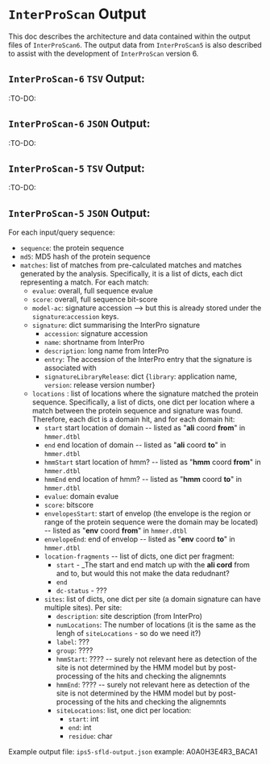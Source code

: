 # `InterProScan` Output

This doc describes the architecture and data contained within the output files of `InterProScan6`. The output data from `InterProScan5` is also described to assist with the development of `InterProScan` version 6.

## `InterProScan-6` `TSV` Output:

:TO-DO:

## `InterProScan-6` `JSON` Output:

:TO-DO:

## `InterProScan-5` `TSV` Output:

:TO-DO:

## `InterProScan-5` `JSON` Output:

For each input/query sequence:
* `sequence`: the protein sequence
* `md5`: MD5 hash of the protein sequence
* `matches`: list of matches from pre-calculated matches and matches generated by the analysis. Specifically, it is a list of dicts, each dict representing a match. For each match:
    * `evalue`: overall, full sequence evalue
    * `score`: overall, full sequence bit-score
    * `model-ac`: signature accession --> but this is already stored under the `signature`:`accession` keys.
    * `signature`: dict summarising the InterPro signature
        * `accession`: signature accession
        * `name`: shortname from InterPro
        * `description`: long name from InterPro
        * `entry`: The accession of the InterPro entry that the signature is associated with
        * `signatureLibraryRelease`: dict {`library`: application name, `version`: release version number}
    * `locations` : list of locations where the signature matched the protein sequence. Specifically, a list of dicts, one dict per location where a match between the protein sequence and signature was found. Therefore, each dict is a domain hit, and for each domain hit:
        * `start` start location of domain -- listed as "**ali** coord **from**" in `hmmer.dtbl`
        * `end` end location of domain -- listed as "**ali** coord **to**" in `hmmer.dtbl`
        * `hmmStart` start location of hmm? -- listed as "**hmm** coord **from**" in `hmmer.dtbl`
        * `hmmEnd` end location of hmm? -- listed as "**hmm** coord **to**" in `hmmer.dtbl`
        * `evalue`: domain evalue
        * `score`: bitscore
        * `envelopesStart`: start of envelop (the envelope is the region or range of the protein sequence were the domain may be located) -- listed as "**env** coord **from**" in `hmmer.dtbl`
        * `envelopeEnd`: end of envelop -- listed as "**env** coord **to**" in `hmmer.dtbl`
        * `location-fragments` -- list of dicts, one dict per fragment:
            * `start` - _The start and end match up with the **ali cord** from and to, but would this not make the data redudnant?
            * `end` 
            * `dc-status` - ???
        * `sites`: list of dicts, one dict per site (a domain signature can have multiple sites). Per site:
            * `description`: site description (from InterPro)
            * `numLocations`: The number of locations (it is the same as the lengh of `siteLocations` - so do we need it?)
            * `label`: ???
            * `group`: ????
            * `hmmStart`: ???? -- surely not relevant here as detection of the site is not determined by the HMM model but by post-processing of the hits and checking the alignemnts
            * `hmmEnd`: ???? -- surely not relevant here as detection of the site is not determined by the HMM model but by post-processing of the hits and checking the alignemnts    
            * `siteLocations`: list, one dict per location:
                * `start`: int
                * `end`: int
                * `residue`: char


Example output file: `ips5-sfld-output.json`
example: A0A0H3E4R3_BACA1